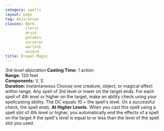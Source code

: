 ```yaml
---
category: spells
layout: page
tag: Abjuration
classes: Bard
         cleric
         druid
         paladin
         sorcerer
         warlock
         wizard
title: Dispel Magic 
---
```

_3rd-level abjuration_ 
**Casting Time:** 1 action    
**Range:** 120 feet    
**Components:** V, S    
**Duration:** Instantaneous 
Choose one creature, object, or magical effect within range. Any spell of 3rd level or lower on the target ends. For each spell of 4th level or higher on the target, make an ability check using your spellcasting ability. The DC equals 10 + the spell's level. On a successful check, the spell ends. 
**At Higher Levels.** When you cast this spell using a spell slot of 4th level or higher, you automatically end the effects of a spell on the target if the spell's level is equal to or less than the level of the spell slot you used. 